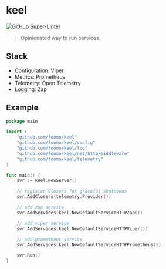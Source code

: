 # keel
[![GitHub Super-Linter](https://github.com/foomo/keel/workflows/CI/badge.svg)](https://github.com/marketplace/actions/super-linter)


> Opinionated way to run services.

## Stack

- Configuration: Viper
- Metrics: Prometheus
- Telemetry: Open Telemetry
- Logging: Zap

## Example

```go
package main

import (
	"github.com/foomo/keel"
	"github.com/foomo/keel/config"
	"github.com/foomo/keel/log"
	"github.com/foomo/keel/net/http/middleware"
	"github.com/foomo/keel/telemetry"
)

func main() {
	svr := keel.NewServer()

	// register Closers for graceful shutdowns
	svr.AddClosers(telemetry.Provider())

	// add zap service
	svr.AddServices(keel.NewDefaultServiceHTTPZap())

	// add viper service
	svr.AddServices(keel.NewDefaultServiceHTTPViper())

	// add prometheus service
	svr.AddServices(keel.NewDefaultServiceHTTPPrometheus())

	svr.Run()
}
```

